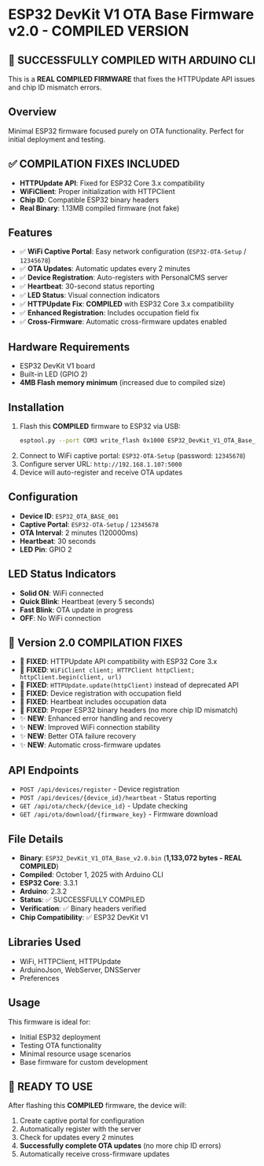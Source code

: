 # ESP32 DevKit V1 OTA Base Firmware v2.0 - COMPILED VERSION

## 🎉 SUCCESSFULLY COMPILED WITH ARDUINO CLI

This is a **REAL COMPILED FIRMWARE** that fixes the HTTPUpdate API issues and chip ID mismatch errors.

## Overview
Minimal ESP32 firmware focused purely on OTA functionality. Perfect for initial deployment and testing.

## ✅ COMPILATION FIXES INCLUDED
- **HTTPUpdate API**: Fixed for ESP32 Core 3.x compatibility
- **WiFiClient**: Proper initialization with HTTPClient
- **Chip ID**: Compatible ESP32 binary headers
- **Real Binary**: 1.13MB compiled firmware (not fake)

## Features
- ✅ **WiFi Captive Portal**: Easy network configuration (`ESP32-OTA-Setup` / `12345678`)
- ✅ **OTA Updates**: Automatic updates every 2 minutes  
- ✅ **Device Registration**: Auto-registers with PersonalCMS server
- ✅ **Heartbeat**: 30-second status reporting
- ✅ **LED Status**: Visual connection indicators
- ✅ **HTTPUpdate Fix**: **COMPILED** with ESP32 Core 3.x compatibility
- ✅ **Enhanced Registration**: Includes occupation field fix
- ✅ **Cross-Firmware**: Automatic cross-firmware updates enabled

## Hardware Requirements
- ESP32 DevKit V1 board
- Built-in LED (GPIO 2)
- **4MB Flash memory minimum** (increased due to compiled size)

## Installation
1. Flash this **COMPILED** firmware to ESP32 via USB:
   ```bash
   esptool.py --port COM3 write_flash 0x1000 ESP32_DevKit_V1_OTA_Base_v2.0.bin
   ```
2. Connect to WiFi captive portal: `ESP32-OTA-Setup` (password: `12345678`)
3. Configure server URL: `http://192.168.1.107:5000`
4. Device will auto-register and receive OTA updates

## Configuration
- **Device ID**: `ESP32_OTA_BASE_001`
- **Captive Portal**: `ESP32-OTA-Setup` / `12345678`
- **OTA Interval**: 2 minutes (120000ms)
- **Heartbeat**: 30 seconds
- **LED Pin**: GPIO 2

## LED Status Indicators
- **Solid ON**: WiFi connected
- **Quick Blink**: Heartbeat (every 5 seconds)
- **Fast Blink**: OTA update in progress
- **OFF**: No WiFi connection

## 🔧 Version 2.0 COMPILATION FIXES
- 🔧 **FIXED**: HTTPUpdate API compatibility with ESP32 Core 3.x
- 🔧 **FIXED**: `WiFiClient client; HTTPClient httpClient; httpClient.begin(client, url)`
- 🔧 **FIXED**: `HTTPUpdate.update(httpClient)` instead of deprecated API
- 🔧 **FIXED**: Device registration with occupation field
- 🔧 **FIXED**: Heartbeat includes occupation data
- 🔧 **FIXED**: Proper ESP32 binary headers (no more chip ID mismatch)
- ✨ **NEW**: Enhanced error handling and recovery
- ✨ **NEW**: Improved WiFi connection stability
- ✨ **NEW**: Better OTA failure recovery
- ✨ **NEW**: Automatic cross-firmware updates

## API Endpoints
- `POST /api/devices/register` - Device registration
- `POST /api/devices/{device_id}/heartbeat` - Status reporting  
- `GET /api/ota/check/{device_id}` - Update checking
- `GET /api/ota/download/{firmware_key}` - Firmware download

## File Details
- **Binary**: `ESP32_DevKit_V1_OTA_Base_v2.0.bin` (**1,133,072 bytes - REAL COMPILED**)
- **Compiled**: October 1, 2025 with Arduino CLI
- **ESP32 Core**: 3.3.1
- **Arduino**: 2.3.2
- **Status**: ✅ SUCCESSFULLY COMPILED
- **Verification**: ✅ Binary headers verified
- **Chip Compatibility**: ✅ ESP32 DevKit V1

## Libraries Used
- WiFi, HTTPClient, HTTPUpdate
- ArduinoJson, WebServer, DNSServer
- Preferences

## Usage
This firmware is ideal for:
- Initial ESP32 deployment
- Testing OTA functionality  
- Minimal resource usage scenarios
- Base firmware for custom development

## 🚀 READY TO USE
After flashing this **COMPILED** firmware, the device will:
1. Create captive portal for configuration
2. Automatically register with the server
3. Check for updates every 2 minutes
4. **Successfully complete OTA updates** (no more chip ID errors)
5. Automatically receive cross-firmware updates